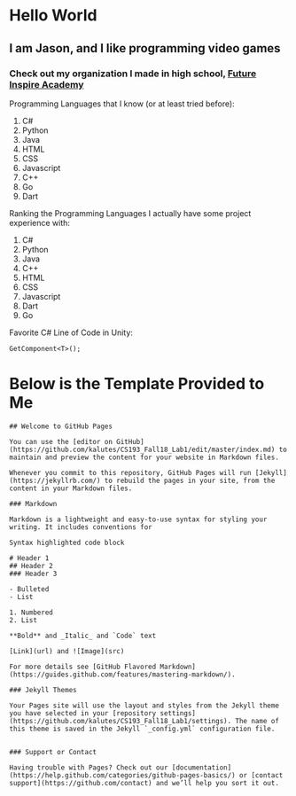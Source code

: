 # Hello World
## I am Jason, and I like programming video games
### Check out my organization I made in high school, [Future Inspire Academy](https://www.futureinspireacademy.com/)

Programming Languages that I know (or at least tried before):
1. C#
2. Python
3. Java
4. HTML
5. CSS
6. Javascript
7. C++
8. Go
9. Dart

Ranking the Programming Languages I actually have some project experience with:
1. C#
2. Python
3. Java
4. C++
5. HTML
6. CSS
7. Javascript
8. Dart
9. Go

Favorite C# Line of Code in Unity: 
```
GetComponent<T>();
```

# Below is the Template Provided to Me
```
## Welcome to GitHub Pages

You can use the [editor on GitHub](https://github.com/kalutes/CS193_Fall18_Lab1/edit/master/index.md) to maintain and preview the content for your website in Markdown files.

Whenever you commit to this repository, GitHub Pages will run [Jekyll](https://jekyllrb.com/) to rebuild the pages in your site, from the content in your Markdown files.

### Markdown

Markdown is a lightweight and easy-to-use syntax for styling your writing. It includes conventions for

Syntax highlighted code block

# Header 1
## Header 2
### Header 3

- Bulleted
- List

1. Numbered
2. List

**Bold** and _Italic_ and `Code` text

[Link](url) and ![Image](src)

For more details see [GitHub Flavored Markdown](https://guides.github.com/features/mastering-markdown/).

### Jekyll Themes

Your Pages site will use the layout and styles from the Jekyll theme you have selected in your [repository settings](https://github.com/kalutes/CS193_Fall18_Lab1/settings). The name of this theme is saved in the Jekyll `_config.yml` configuration file.


### Support or Contact

Having trouble with Pages? Check out our [documentation](https://help.github.com/categories/github-pages-basics/) or [contact support](https://github.com/contact) and we’ll help you sort it out.
```
